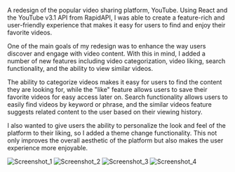 A redesign of the popular video sharing platform, YouTube. Using React and the YouTube v3.1 API from RapidAPI, I was able to create a feature-rich and user-friendly experience that makes it easy for users to find and enjoy their favorite videos.

One of the main goals of my redesign was to enhance the way users discover and engage with video content. With this in mind, I added a number of new features including video categorization, video liking, search functionality, and the ability to view similar videos.

The ability to categorize videos makes it easy for users to find the content they are looking for, while the "like" feature allows users to save their favorite videos for easy access later on. Search functionality allows users to easily find videos by keyword or phrase, and the similar videos feature suggests related content to the user based on their viewing history.

I also wanted to give users the ability to personalize the look and feel of the platform to their liking, so I added a theme change functionality. This not only improves the overall aesthetic of the platform but also makes the user experience more enjoyable.

![Screenshot_1](https://user-images.githubusercontent.com/81923195/212540333-0d084888-21c9-46be-879d-0827ef41ed2a.png)
![Screenshot_2](https://user-images.githubusercontent.com/81923195/212540336-9e64d27e-3834-4a79-b7dd-2da72745fcf8.png)
![Screenshot_3](https://user-images.githubusercontent.com/81923195/212540343-f38e08da-2a17-4553-a3f5-89e00927d556.png)
![Screenshot_4](https://user-images.githubusercontent.com/81923195/212540348-0e0d1ca6-f50e-4ef1-b5c2-efd27a4a5b70.png)



